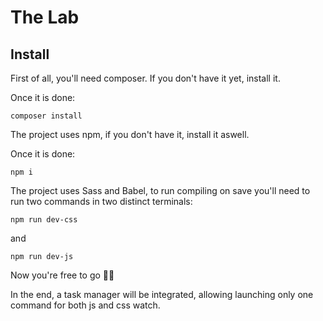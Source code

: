 # The Lab

## Install

First of all, you'll need composer. If you don't have it yet, install it.

Once it is done: 

```
composer install
```

The project uses npm, if you don't have it, install it aswell.

Once it is done: 

```
npm i
```

The project uses Sass and Babel, to run compiling on save you'll need to run two commands in two distinct terminals:

```
npm run dev-css
```

and

```
npm run dev-js
```

Now you're free to go 🤙🏼

In the end, a task manager will be integrated, allowing launching only one command for both js and css watch.

